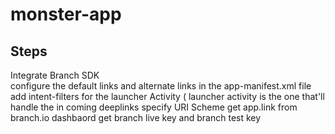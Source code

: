 # monster-app

## Steps 
 Integrate Branch SDK   
 configure the default links and alternate links 
 in the app-manifest.xml file add intent-filters for the launcher Activity ( launcher activity is the one that'll handle the in coming deeplinks
 specify URI Scheme
 get app.link from branch.io dashbaord 
 get branch live key and branch test key 







